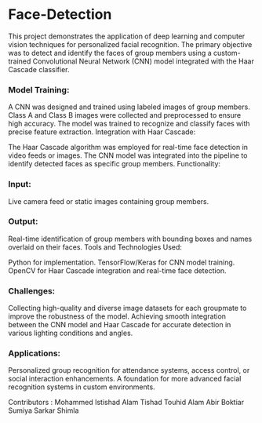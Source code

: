 # Face-Detection

This project demonstrates the application of deep learning and computer vision techniques for personalized facial recognition. The primary objective was to detect and identify the faces of group members using a custom-trained Convolutional Neural Network (CNN) model integrated with the Haar Cascade classifier.


### Model Training:

A CNN was designed and trained using labeled images of group members.
Class A and Class B images were collected and preprocessed to ensure high accuracy.
The model was trained to recognize and classify faces with precise feature extraction.
Integration with Haar Cascade:

The Haar Cascade algorithm was employed for real-time face detection in video feeds or images.
The CNN model was integrated into the pipeline to identify detected faces as specific group members.
Functionality:

### Input: 
Live camera feed or static images containing group members.

### Output: 
Real-time identification of group members with bounding boxes and names overlaid on their faces.
Tools and Technologies Used:

Python for implementation.
TensorFlow/Keras for CNN model training.
OpenCV for Haar Cascade integration and real-time face detection.

### Challenges:
Collecting high-quality and diverse image datasets for each groupmate to improve the robustness of the model.
Achieving smooth integration between the CNN model and Haar Cascade for accurate detection in various lighting conditions and angles.

### Applications:
Personalized group recognition for attendance systems, access control, or social interaction enhancements.
A foundation for more advanced facial recognition systems in custom environments.



Contributors :
Mohammed Istishad Alam Tishad 
Touhid Alam
Abir Boktiar
Sumiya Sarkar Shimla
